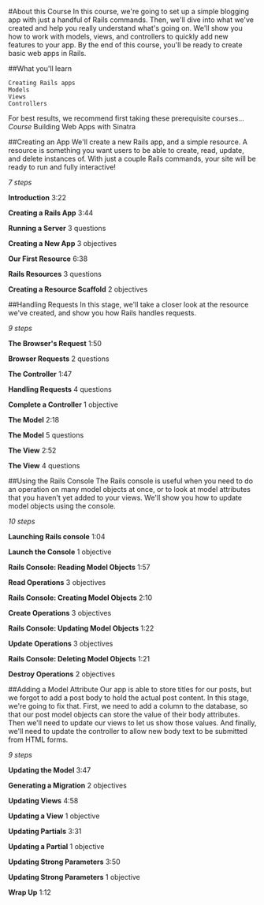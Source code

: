 #About this Course
In this course, we're going to set up a simple blogging app with just a handful of Rails commands.
Then, we'll dive into what we've created and help you really understand what's going on.
We'll show you how to work with models, views, and controllers to quickly add new features to your app.
By the end of this course, you'll be ready to create basic web apps in Rails.

##What you'll learn

    Creating Rails apps
    Models
    Views
    Controllers

For best results, we recommend first taking these prerequisite courses...
_Course_ Building Web Apps with Sinatra

##Creating an App
We'll create a new Rails app, and a simple resource. 
A resource is something you want users to be able to create, read, update, and delete instances of.
With just a couple Rails commands, your site will be ready to run and fully interactive!

*7 steps*

__Introduction__
3:22

__Creating a Rails App__
3:44

__Running a Server__
3 questions

__Creating a New App__
3 objectives

__Our First Resource__
6:38

__Rails Resources__
3 questions

__Creating a Resource Scaffold__
2 objectives

##Handling Requests
In this stage, we'll take a closer look at the resource we've created, and show you how Rails handles requests.

*9 steps*

__The Browser's Request__
1:50

__Browser Requests__
2 questions

__The Controller__
1:47

__Handling Requests__
4 questions

__Complete a Controller__
1 objective

__The Model__
2:18

__The Model__
5 questions

__The View__
2:52

__The View__
4 questions

##Using the Rails Console
The Rails console is useful when you need to do an operation on many model objects at once, or to look at model attributes that you haven't yet added to your views.
We'll show you how to update model objects using the console.

*10 steps*

__Launching Rails console__
1:04

__Launch the Console__
1 objective

__Rails Console: Reading Model Objects__
1:57

__Read Operations__
3 objectives

__Rails Console: Creating Model Objects__
2:10

__Create Operations__
3 objectives

__Rails Console: Updating Model Objects__
1:22

__Update Operations__
3 objectives

__Rails Console: Deleting Model Objects__
1:21

__Destroy Operations__
2 objectives

##Adding a Model Attribute
Our app is able to store titles for our posts, but we forgot to add a post body to hold the actual post content.
In this stage, we're going to fix that.
First, we need to add a column to the database, so that our post model objects can store the value of their body attributes.
Then we'll need to update our views to let us show those values.
And finally, we'll need to update the controller to allow new body text to be submitted from HTML forms.

*9 steps*

__Updating the Model__
3:47

__Generating a Migration__
2 objectives

__Updating Views__
4:58

__Updating a View__
1 objective

__Updating Partials__
3:31

__Updating a Partial__
1 objective

__Updating Strong Parameters__
3:50

__Updating Strong Parameters__
1 objective

__Wrap Up__
1:12
